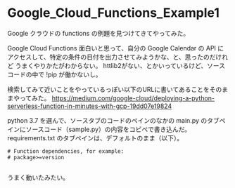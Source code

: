 # Google_Cloud_Functions_Example1
Google クラウドの functions の例題を見つけてきてやってみた。

Google Cloud Functions 面白いと思って、自分の Google Calendar の API に
アクセスして、特定の条件の日付を出力させてみようかな、と、思ったのだけれど
うまくやりかたがわからない。
httlib2がない、とかいっているけど、ソースコードの中で !pip が働かないし。

検索してみて近いことをやっているっぽい以下のURLに書いてあることをそのままやってみた。
https://medium.com/google-cloud/deploying-a-python-serverless-function-in-minutes-with-gcp-19dd07e19824

python 3.7 を選んで、ソースタブのコードのペインのなかの main.py のタブペインにソースコード（sample.py）の内容をコピペで書き込んだ。
requirements.txt のタブペインは、デフォルトのまま（以下）。

```
# Function dependencies, for example:
# package>=version
```

<image >

うまく動いたみたい。
